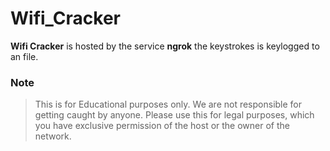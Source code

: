 # Wifi_Cracker

<b>Wifi Cracker</b> is hosted by the service <b>ngrok</b> the keystrokes is keylogged to an file. 

### Note
> This is for Educational purposes only. We are not responsible for getting caught by anyone. Please use this for legal purposes, which you have exclusive permission of the host or the owner of the network. 


